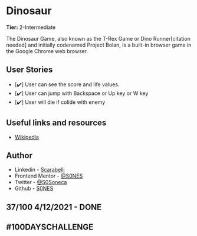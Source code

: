 # Dinosaur

**Tier:** 2-Intermediate

The Dinosaur Game, also known as the T-Rex Game or Dino Runner[citation needed] and initially codenamed Project Bolan, is a built-in browser game in the Google Chrome web browser.

## User Stories

-   [✔️] User can see the score and life values.
-   [✔️] User can jump with Backspace or Up key or W key
-   [✔️] User will die if colide with enemy

## Useful links and resources

- [Wikipedia](https://en.wikipedia.org/wiki/Dinosaur_Game)
  
## Author

- Linkedin - [Scarabelli](https://www.linkedin.com/in/scarabelli/)
- Frontend Mentor - [@S0NES](https://www.frontendmentor.io/profile/S0NES)
- Twitter - [@S0Soneca](https://www.twitter.com/S0Soneca)
- Github - [S0NES](https://github.com/S0NES)

## 37/100 4/12/2021 - DONE

## #100DAYSCHALLENGE
